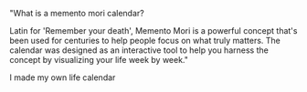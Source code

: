 "What is a memento mori calendar?

Latin for 'Remember your death', Memento Mori is a powerful concept that's been used for centuries to help people focus on what truly matters. The calendar was designed as an interactive tool to help you harness the concept by visualizing your life week by week."

I made my own life calendar